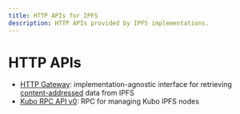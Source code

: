```yaml
---
title: HTTP APIs for IPFS
description: HTTP APIs provided by IPFS implementations.
---
```


# HTTP APIs

<!--

This page is provided for backward-compatibility,
ensuring existing hotlinks to our docs remain functional.

Most of users won't ever see this, because this.advancedRedirect() in
.vuepress/theme/components/Page.vue will detect references starting with
#api-v0-foo and will redirect to correct URL at /reference/kubo/rpc/#api-v0-foo

In case when RPC reference page was linked without an anchor, below two links
should be enough.

-->

- [HTTP Gateway](../../reference/http/gateway.md): implementation-agnostic interface for retrieving [content-addressed](../../concepts/glossary.md#content-addressing) data from IPFS
- [Kubo RPC API v0](../../reference/kubo/rpc.md): RPC for managing Kubo IPFS nodes
